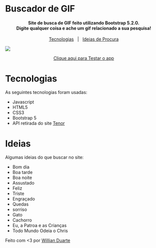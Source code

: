 # Buscador de GIF

<h4 align='center'>Site de busca de GIF feito utilizando Bootstrap 5.2.0.<br/> Digite qualquer coisa e ache um gif relacionado a sua pesquisa!</h4>

<p align='center'>
    <a href="#tecnologias">Tecnologias</a>&nbsp;&nbsp;&nbsp;|&nbsp;&nbsp;&nbsp;<a href="#Ideias">Ideias de Procura</a>
</p>
<img src="Buscador de Gif.gif" />
<p align='center'>
    <a href="https://willianduartte.github.io/Bootstrap5-Buscador-de-GIFs/">Clique aqui para Testar o app</a>
</p>

# Tecnologias

As seguintes tecnologias foram usadas:

- Javascript
- HTML5
- CSS3
- Bootstrap 5
- API retirada do site [Tenor](https://tenor.com/)

# Ideias

Algumas ideias do que buscar no site:

- Bom dia
- Boa tarde
- Boa noite
- Assustado
- Feliz
- Triste
- Engraçado
- Quedas
- sorriso
- Gato
- Cachorro
- Eu, a Patroa e as Crianças
- Todo Mundo Odeia o Chris

Feito com <3 por [Willian Duarte](https://www.linkedin.com/in/willian-duarte-de-souza-4321a6230/)
